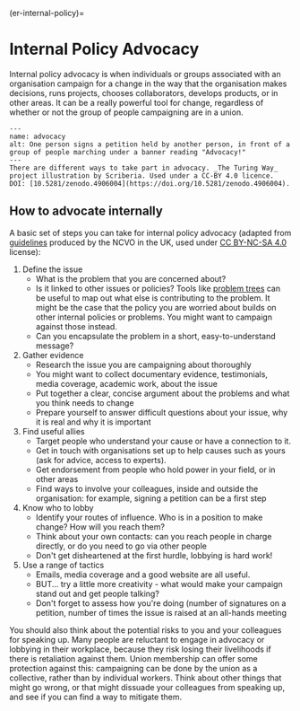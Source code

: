 (er-internal-policy)=
# Internal Policy Advocacy

Internal policy advocacy is when individuals or groups associated with an organisation campaign for a change in the way that the organisation makes decisions, runs projects, chooses collaborators, develops products, or in other areas. 
It can be a really powerful tool for change, regardless of whether or not the group of people campaigning are in a union.

```{figure} ../figures/advocacy.jpg
---
name: advocacy
alt: One person signs a petition held by another person, in front of a group of people marching under a banner reading "Advocacy!"
---
There are different ways to take part in advocacy. _The Turing Way_ project illustration by Scriberia. Used under a CC-BY 4.0 licence. DOI: [10.5281/zenodo.4906004](https://doi.org/10.5281/zenodo.4906004).
```

## How to advocate internally
A basic set of steps you can take for internal policy advocacy (adapted from [guidelines](https://knowhow.ncvo.org.uk/how-to/how-to-run-effective-campaigns) produced by the NCVO in the UK, used under [CC BY-NC-SA 4.0](https://creativecommons.org/licenses/by-nc-sa/4.0/) license):
1. Define the issue
    - What is the problem that you are concerned about? 
    - Is it linked to other issues or policies? 
    Tools like [problem trees](https://www.odi.org/publications/5258-planning-tools-problem-tree-analysis) can be useful to map out what else is contributing to the problem.
    It might be the case that the policy you are worried about builds on other internal policies or problems.
    You might want to campaign against those instead.
    - Can you encapsulate the problem in a short, easy-to-understand message? 
2. Gather evidence
    - Research the issue you are campaigning about thoroughly
    - You might want to collect documentary evidence, testimonials, media coverage, academic work, about the issue
    - Put together a clear, concise argument about the problems and what you think needs to change
    - Prepare yourself to answer difficult questions about your issue, why it is real and why it is important
3. Find useful allies
    - Target people who understand your cause or have a connection to it.
    - Get in touch with organisations set up to help causes such as yours (ask for advice, access to experts).
    - Get endorsement from people who hold power in your field, or in other areas
    - Find ways to involve your colleagues, inside and outside the organisation: for example, signing a petition can be a first step
4. Know who to lobby
    - Identify your routes of influence.
    Who is in a position to make change?
    How will you reach them? 
    - Think about your own contacts: can you reach people in charge directly, or do you need to go via other people
    - Don't get disheartened at the first hurdle, lobbying is hard work!
5. Use a range of tactics
    - Emails, media coverage and a good website are all useful.
    - BUT... try a little more creativity - what would make your campaign stand out and get people talking?
    - Don't forget to assess how you're doing (number of signatures on a petition, number of times the issue is raised at an all-hands meeting

You should also think about the potential risks to you and your colleagues for speaking up. 
Many people are reluctant to engage in advocacy or lobbying in their workplace, because they risk losing their livelihoods if there is retaliation against them.
Union membership can offer some protection against this: campaigning can be done by the union as a collective, rather than by individual workers. 
Think about other things that might go wrong, or that might dissuade your colleagues from speaking up, and see if you can find a way to mitigate them. 







